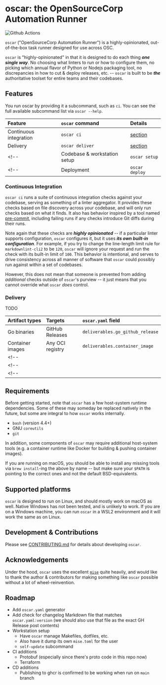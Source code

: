 # oscar: the OpenSourceCorp Automation Runner

<!-- badges: start -->
![Github Actions](https://github.com/opensourcecorp/oscar/actions/workflows/main.yaml/badge.svg)
<!-- badges: end -->

`oscar` ("OpenSourceCorp Automation Runner") is a highly-opinionated, out-of-the-box task runner
designed for use across OSC.

`oscar` is "highly-opinionated" in that it is designed to do each thing ***one single way***. No
choosing what linters to run or how to configure them, no picking which annual flavor of Python or
Nodejs packaging tool, no discrepancies in how to cut & deploy releases, etc. -- `oscar` is built to
be ***the*** authoritative toolset for entire teams and their codebases.

## Features

You run oscar by providing it a subcommand, such as `ci`. You can see the full available subcommand
list via `oscar --help`.

| Feature                | `oscar` command | Details                            |
| :--------------------- | :-------------- | :--------------------------------- |
| Continuous integration | `oscar ci`      | [section](#continuous-integration) |
| Delivery               | `oscar deliver` | [section](#delivery)               |
<!-- | Codebase & workstation setup | `oscar setup`   | [section]()                        | -->
<!-- | Deployment                   | `oscar deploy`  | [section]()                        | -->

### Continuous Integration

`oscar ci` runs a suite of continuous integration checks against your codebase, serving as something
of a linter aggregator. It provides these checks based on file discovery across your codebase, and
will only run checks based on what it finds. It also has behavior inspired by a tool named
[pre-commit](https://pre-commit.com/), including failing runs if any checks introduce Git diffs
during their runs.

Note again that these checks are ***highly opinionated*** -- if a particular linter supports
configuration, `oscar` configures it, but it uses ***its own built-in configuration***. For example,
if you try to change the line-length limit rule for `markdownlint-cli2` to be `120`, `oscar` will
ignore your request and run the check with its built-in limit of `100`. This behavior is
intentional, and serves to drive consistency across all manner of software that `oscar` could
possibly run against within a set of codebases.

However, this does not mean that someone is prevented from adding *additional* checks outside of
`oscar`'s purview -- it just means that you cannot override what `oscar` *does* control.

### Delivery

TODO

| Artifact types   | Targets          | `oscar.yaml` field               |
| :--------------- | :--------------- | :------------------------------- |
| Go binaries      | GitHub Releases  | `deliverables.go_github_release` |
| Container images | Any OCI registry | `deliverables.container_image`   |
<!-- | <empty cell>   | <second target for same artifact type> | -->
<!-- | <empty cell>   | <third target for same artifact type> | -->
<!-- | <second artifact type> | <first target for second artifact type> | -->

## Requirements

Before getting started, note that `oscar` has a few host-system runtime dependencies. Some of these
may someday be replaced natively in the future, but some are integral to how `oscar` works
internally.

* `bash` (version 4.4+)
* GNU `coreutils`
* `git`

In addition, some components of `oscar` may require additional host-system tools (e.g. a container
runtime like Docker for building & pushing container images).

If you are running on macOS, you should be able to install any missing tools via `brew install`-ing
the above by name -- but make sure your `$PATH` is pointing to the correct ones and not the default
BSD-equivalents.

## Supported platforms

`oscar` is designed to run on Linux, and should mostly work on macOS as well. Native Windows has not
been tested, and is unlikely to work. If you are on a Windows machine, you can run `oscar` in a WSL2
environment and it will work the same as on Linux.

## Development & Contributions

Please see [CONTRIBUTING.md](./CONTRIBUTING.md) for details about developing `oscar`.

## Acknowledgements

Under the hood, `oscar` uses the excellent [`mise`](https://mise.jdx.dev) quite heavily, and would
like to thank the author & contributors for making something like `oscar` possible without a lot of
wheel-reinvention.

## Roadmap

* Add `oscar.yaml` generator
* Add check for changelog Markdown file that matches `oscar.yaml:version` (we should also use that
  file as the exact GH Release post contents)
* Workstation setup
  * Have `oscar` manage Makefiles, dotfiles, etc.
  * Also have it dump its own `mise.toml` for the user
  * `self-update` subcommand
* CI additions
  * Protobuf (especially since there's proto code in this repo now)
  * Terraform
* CD additions
  * Publishing to ghcr is confirmed to be working when run on `main` branch
